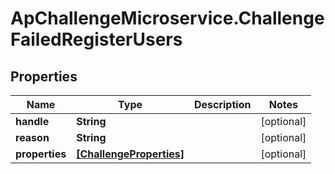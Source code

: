 # ApChallengeMicroservice.ChallengeFailedRegisterUsers

## Properties
Name | Type | Description | Notes
------------ | ------------- | ------------- | -------------
**handle** | **String** |  | [optional] 
**reason** | **String** |  | [optional] 
**properties** | [**[ChallengeProperties]**](ChallengeProperties.md) |  | [optional] 


